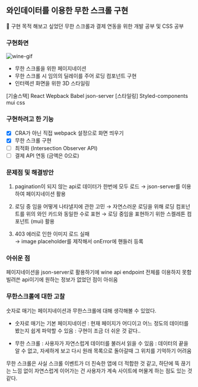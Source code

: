 ## 와인데이터를 이용한 무한 스크롤 구현

📌 구현 목적
해보고 싶었던 무한 스크롤과 결제 연동을 위한 개발 공부 및 CSS 공부

### 구현화면

![wine-gif](https://user-images.githubusercontent.com/46666765/234833823-6a58b056-bcad-4134-a8e4-98442e71b9f5.gif)

- 무한 스크롤을 위한 페이지네이션
- 무한 스크롤 시 임의의 딜레이를 주어 로딩 컴포넌트 구현
- 인터렉션 화면을 위한 3D 스타일링

[기술스택] React Wepback Babel json-server
[스타일링] Styled-components mui css

### 구현하려고 한 기능

- [x] CRA가 아닌 직접 webpack 설정으로 화면 띄우기
- [x] 무한 스크롤 구현
- [ ] 최적화 (Intersection Observer API)
- [ ] 결제 API 연동 (금액은 0으로)

### 문제점 및 해결방안

1. pagination이 되지 않는 api로 데이터가 한번에 모두 로드
   → json-server를 이용하여 페이지네이션 활용

2. 로딩 중 임을 어떻게 나타낼지에 관한 고민
   → 자연스러운 로딩을 위해 로딩 컴포넌트를 위의 와인 카드와 동일한 수로 표현
   → 로딩 중임을 표현하기 위한 스켈레톤 컴포넌트 (mui) 활용

3. 403 에러로 인한 이미지 로드 실패  
   → image placeholder를 제작해서 onError에 핸들러 등록

### 아쉬운 점

페이지네이션을 json-server로 활용하기에 wine api endpoint 전체를 이용하지 못함
빌려쓴 api이기에 원하는 정보가 없었던 점이 아쉬움

### 무한스크롤에 대한 고찰

숫자로 매기는 페이지네이션과 무한스크롤에 대해 생각해볼 수 있었다.

- 숫자로 매기는 기본 페이지네이션
  : 현재 페이지가 어디이고 어느 정도의 데이터를 봤는지 쉽게 파악할 수 있음
  : 구현이 조금 더 쉬운 것 같다..

- 무한 스크롤
  : 사용자가 자연스럽게 데이터를 불러서 읽을 수 있음
  : 데이터의 끝을 알 수 없고, 자세하게 보고 다시 원래 목록으로 돌아갈때 그 위치를 기억하기 어려움

무한 스크롤은 사실 스크롤 이벤트가 더 친숙한 앱에 더 적합한 것 같고,
하단에 뚝 끊기는 느낌 없이 자연스럽게 이어가는 건 사용자가 계속 사이트에 머물게 하는 점도 있는 것 같다.
